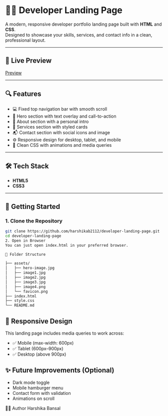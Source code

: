 # 🧑‍💻 Developer Landing Page

A modern, responsive developer portfolio landing page built with **HTML** and **CSS**.  
Designed to showcase your skills, services, and contact info in a clean, professional layout.

---

## 📸 Live Preview
[Preview](https://developer-landing-page-hb.vercel.app/)

---

## 🔍 Features

- 💻 Fixed top navigation bar with smooth scroll
- 🎯 Hero section with text overlay and call-to-action
- 👤 About section with a personal intro
- 🧰 Services section with styled cards
- 📬 Contact section with social icons and image
- ⚙️ Responsive design for desktop, tablet, and mobile
- 🎨 Clean CSS with animations and media queries

---

## 🛠️ Tech Stack

- **HTML5**  
- **CSS3**

---

## 🚀 Getting Started

### 1. Clone the Repository

```bash
git clone https://github.com/harshikab2112/developer-landing-page.git
cd developer-landing-page
2. Open in Browser
You can just open index.html in your preferred browser.

📁 Folder Structure

├── assets/
│   ├── hero-image.jpg
│   ├── image1.jpg
│   ├── image2.jpg
│   ├── image3.jpg
│   ├── image4.png
│   └── favicon.png
├── index.html
├── style.css
└── README.md
```

## 📱 Responsive Design
This landing page includes media queries to work across:
- ✅ Mobile (max-width: 600px)
- ✅ Tablet (600px–900px)
- ✅ Desktop (above 900px)

## ✨ Future Improvements (Optional)
- Dark mode toggle
- Mobile hamburger menu
- Contact form with validation
- Animations on scroll

🙋‍♀️ Author
Harshika Bansal
